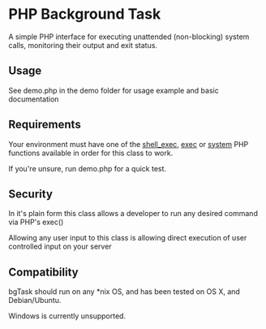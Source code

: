 PHP Background Task
===================

A simple PHP interface for executing unattended (non-blocking) system calls, monitoring their output and exit status.

Usage
-----

See demo.php in the demo folder for usage example and basic documentation

Requirements
------------

Your environment must have one of the [shell_exec](http://php.net/manual/en/function.shell-exec.php), [exec](http://php.net/manual/en/function.exec.php) or [system](http://php.net/manual/en/function.system.php) PHP functions available in order for this class to work.

If you're unsure, run demo.php for a quick test.

Security
--------

In it's plain form this class allows a developer to run any desired command via PHP's exec()

Allowing any user input to this class is allowing direct execution of user controlled input on your server

Compatibility
-------------

bgTask should run on any *nix OS, and has been tested on OS X, and Debian/Ubuntu.

Windows is currently unsupported.
